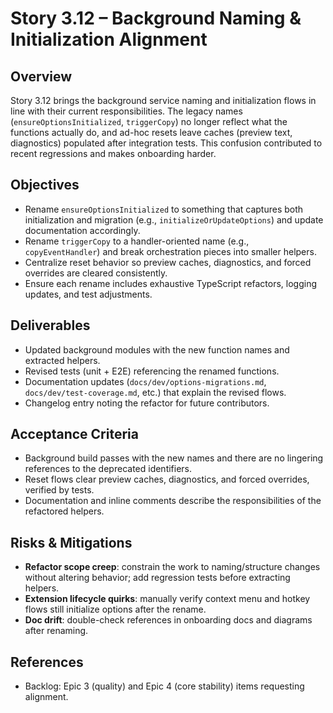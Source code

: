 # Story 3.12 – Background Naming & Initialization Alignment

## Overview

Story 3.12 brings the background service naming and initialization flows in line
with their current responsibilities. The legacy names
(`ensureOptionsInitialized`, `triggerCopy`) no longer reflect what the functions
actually do, and ad-hoc resets leave caches (preview text, diagnostics)
populated after integration tests. This confusion contributed to recent
regressions and makes onboarding harder.

## Objectives

- Rename `ensureOptionsInitialized` to something that captures both
  initialization and migration (e.g., `initializeOrUpdateOptions`) and update
  documentation accordingly.
- Rename `triggerCopy` to a handler-oriented name (e.g., `copyEventHandler`) and
  break orchestration pieces into smaller helpers.
- Centralize reset behavior so preview caches, diagnostics, and forced overrides
  are cleared consistently.
- Ensure each rename includes exhaustive TypeScript refactors, logging updates,
  and test adjustments.

## Deliverables

- Updated background modules with the new function names and extracted helpers.
- Revised tests (unit + E2E) referencing the renamed functions.
- Documentation updates (`docs/dev/options-migrations.md`,
  `docs/dev/test-coverage.md`, etc.) that explain the revised flows.
- Changelog entry noting the refactor for future contributors.

## Acceptance Criteria

- Background build passes with the new names and there are no lingering
  references to the deprecated identifiers.
- Reset flows clear preview caches, diagnostics, and forced overrides, verified
  by tests.
- Documentation and inline comments describe the responsibilities of the
  refactored helpers.

## Risks & Mitigations

- **Refactor scope creep**: constrain the work to naming/structure changes
  without altering behavior; add regression tests before extracting helpers.
- **Extension lifecycle quirks**: manually verify context menu and hotkey flows
  still initialize options after the rename.
- **Doc drift**: double-check references in onboarding docs and diagrams after
  renaming.

## References

- Backlog: Epic 3 (quality) and Epic 4 (core stability) items requesting alignment.
